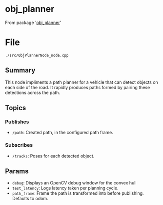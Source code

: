 # obj_planner
From package '[obj_planner]()'
# File
`./src/ObjPlannerNode_node.cpp`

## Summary 
 This node impliments a path planner for a vehicle that can detect objects on each side of the road. It rapidly produces
paths formed by pairing these detections across the path.

## Topics

### Publishes
- `/path`: Created path, in the configured path frame.

### Subscribes
- `/tracks`: Poses for each detected object.

## Params
- `debug`: Displays an OpenCV debug window for the convex hull
- `test_latency`: Logs latency taken per planning cycle.
- `path_frame`: Frame the path is transformed into before publishing. Defaults to odom.


